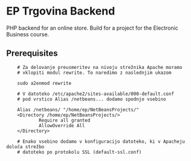 # EP Trgovina Backend

PHP backend for an online store. Build for a project for the Electronic Business course. 

## Prerequisites

        # Za delovanje preusmeritev na nivoju strežnika Apache moramo
        # vklopiti modul rewrite. To naredimo z naslednjim ukazom

        sudo a2enmod rewrite

        # V datoteko /etc/apache2/sites-available/000-default.conf
        # pod vrstico Alias /netbeans... dodamo spodnjo vsebino

        Alias /netbeans/ "/home/ep/NetBeansProjects/"
        <Directory /home/ep/NetBeansProjects/>
                Require all granted
                AllowOverride All
        </Directory>

        # Enako vsebino dodamo v konfiguracijo datoteko, ki v Apacheju določa strežbo 
        # datoteko po protokolu SSL (default-ssl.conf)

